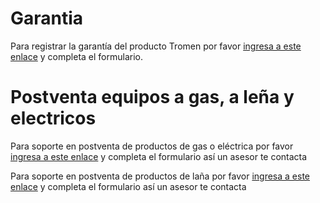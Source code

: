 # Garantia

Para registrar la garantía del producto Tromen por favor [ingresa a este enlace](http://www.tromen.com/registr%C3%A1-tu-producto) y completa el formulario.

# Postventa equipos a gas, a leña y electricos

Para soporte en postventa de productos de gas o eléctrica por favor [ingresa a este enlace](http://www.tromen.com/posventa-gas-electrica) y completa el formulario así un asesor te contacta

Para soporte en postventa de productos de laña por favor [ingresa a este enlace](http://www.tromen.com/pos-venta-le%C3%B1a) y completa el formulario así un asesor te contacta